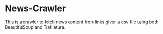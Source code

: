 # News-Crawler

This is a crawler to fetch news content from links given a csv file using both BeautifulSoup and Trafilatura.
